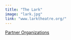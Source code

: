 ```yaml
---
title: "The Lark"
image: "lark.jpg"
link: "www.larktheatre.org/"
---
```


[Partner Organizations](/programs/partner-organizations)